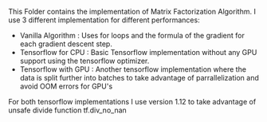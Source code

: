 This Folder contains the implementation of Matrix Factorization Algorithm. I use 3 different implementation for different performances:
* Vanilla Algorithm : Uses for loops and the formula of the gradient for each gradient descent step.
* Tensorflow for CPU : Basic Tensorflow implementation without any GPU support using the tensorflow optimizer.
* Tensorflow with GPU : Another tensorflow implementation where the data is split further into batches to take advantage of parrallelization and avoid OOM errors for GPU's

For both tensorflow implementations I use version 1.12 to take advantage of unsafe divide function tf.div_no_nan 
